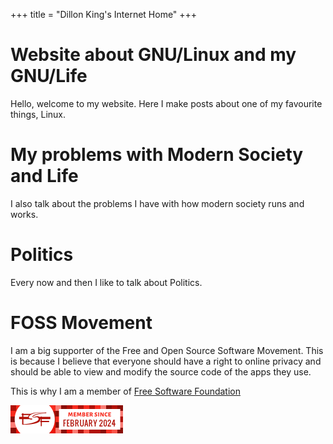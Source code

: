 +++
title = "Dillon King's Internet Home"
+++

# Website about GNU/Linux and my GNU/Life
Hello, welcome to my website. Here I make posts about one of my favourite things, Linux.

# My problems with Modern Society and Life
I also talk about the problems I have with how modern society runs and works.

# Politics
Every now and then I like to talk about Politics.

# FOSS Movement
I am a big supporter of the Free and Open Source Software Movement. This is because I believe that everyone should have a right to online privacy and should be able to view and modify the source code of the apps they use.

This is why I am a member of [Free Software Foundation](https://fsf.org)

![](fsf.png)
